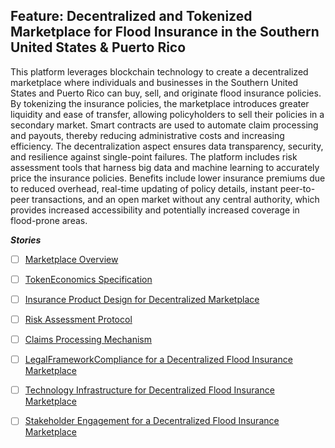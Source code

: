 ## Feature: Decentralized and Tokenized Marketplace for Flood Insurance in the Southern United States & Puerto Rico
This platform leverages blockchain technology to create a decentralized marketplace where individuals and businesses in the Southern United States and Puerto Rico can buy, sell, and originate flood insurance policies. By tokenizing the insurance policies, the marketplace introduces greater liquidity and ease of transfer, allowing policyholders to sell their policies in a secondary market. Smart contracts are used to automate claim processing and payouts, thereby reducing administrative costs and increasing efficiency. The decentralization aspect ensures data transparency, security, and resilience against single-point failures. The platform includes risk assessment tools that harness big data and machine learning to accurately price the insurance policies. Benefits include lower insurance premiums due to reduced overhead, real-time updating of policy details, instant peer-to-peer transactions, and an open market without any central authority, which provides increased accessibility and potentially increased coverage in flood-prone areas.

***Stories***
- [ ] [Marketplace Overview](https://github.com/angeloajr/GitUnion-Test/issues/9)
- [ ] [TokenEconomics Specification](https://github.com/angeloajr/GitUnion-Test/issues/10)
- [ ] [Insurance Product Design for Decentralized Marketplace](https://github.com/angeloajr/GitUnion-Test/issues/11)
- [ ] [Risk Assessment Protocol](https://github.com/angeloajr/GitUnion-Test/issues/12)
- [ ] [Claims Processing Mechanism](https://github.com/angeloajr/GitUnion-Test/issues/13)
- [ ] [LegalFrameworkCompliance for a Decentralized Flood Insurance Marketplace](https://github.com/angeloajr/GitUnion-Test/issues/14)
- [ ] [Technology Infrastructure for Decentralized Flood Insurance Marketplace](https://github.com/angeloajr/GitUnion-Test/issues/15)
- [ ] [Stakeholder Engagement for a Decentralized Flood Insurance Marketplace](https://github.com/angeloajr/GitUnion-Test/issues/16)


